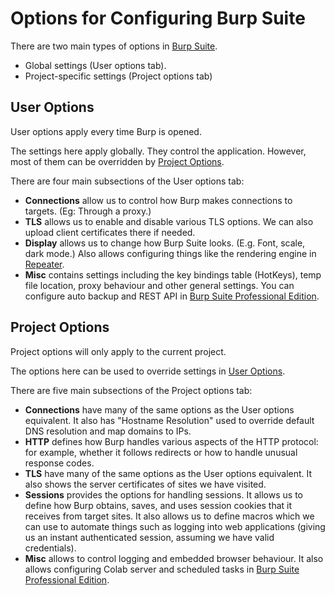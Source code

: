 # Options for Configuring Burp Suite

There are two main types of options in [Burp Suite](Burp%20Suite.md).
- Global settings (User options tab).
- Project-specific settings (Project options tab)

## User Options

User options apply every time Burp is opened.

The settings here apply globally. They control the application. However, most of them can be overridden by [Project Options](#Project%20Options).

There are four main subsections of the User options tab:
- **Connections** allow us to control how Burp makes connections to targets. (Eg: Through a proxy.)
- **TLS** allows us to enable and disable various TLS options. We can also upload client certificates there if needed.
- **Display** allows us to change how Burp Suite looks. (E.g. Font, scale, dark mode.) Also allows configuring things like the rendering engine in [Repeater](Repeater.md).
- **Misc** contains settings including the key bindings table (HotKeys), temp file location, proxy behaviour and other general settings. You can configure auto backup and REST API in [Burp Suite Professional Edition](editions#Burp%20Suite%20Professional%20Edition).

## Project Options

Project options will only apply to the current project.

The options here can be used to override settings in [User Options](#User%20Options).

There are five main subsections of the Project options tab:
- **Connections** have many of the same options as the User options equivalent. It also has "Hostname Resolution" used to override default DNS resolution and map domains to IPs.
- **HTTP** defines how Burp handles various aspects of the HTTP protocol: for example, whether it follows redirects or how to handle unusual response codes.
- **TLS** have many of the same options as the User options equivalent. It also shows the server certificates of sites we have visited.
- **Sessions** provides the options for handling sessions. It allows us to define how Burp obtains, saves, and uses session cookies that it receives from target sites. It also allows us to define macros which we can use to automate things such as logging into web applications (giving us an instant authenticated session, assuming we have valid credentials).
- **Misc** allows to control logging and embedded browser behaviour. It also allows configuring Colab server and scheduled tasks in [Burp Suite Professional Edition](editions#Burp%20Suite%20Professional%20Edition).